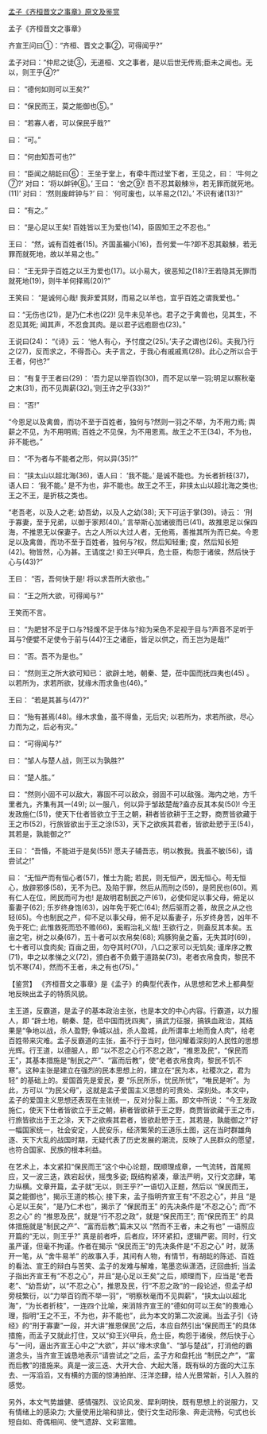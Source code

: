[孟子《齐桓晋文之事章》原文及鉴赏](https://www.vrrw.net/wx/10380.html)

孟子《齐桓晋文之事章》

齐宣王问曰①：“齐桓、晋文之事②，可得闻乎?”

孟子对曰：“仲尼之徒③，无道桓、文之事者，是以后世无传焉;臣未之闻也。无以，则王乎④?”

曰： “德何如则可以王矣?”

曰： “保民而王，莫之能御也⑤。”

曰： “若寡人者，可以保民乎哉?”

曰： “可。”

曰： “何由知吾可也?”

曰： “臣闻之胡龁曰⑥： 王坐于堂上，有牵牛而过堂下者，王见之，曰： ‘牛何之⑦?’ 对曰： ‘将以衅钟⑧。’ 王曰： ‘舍之⑨! 吾不忍其觳觫⑩，若无罪而就死地。(11)’ 对曰： ‘然则废衅钟与?’ 曰： ‘何可废也，以羊易之(12)。’ 不识有诸(13)?”

曰： “有之。”

曰： “是心足以王矣! 百姓皆以王为爱也(14)，臣固知王之不忍也。”

王曰： “然，诚有百姓者(15)。齐国虽褊小(16)，吾何爱一牛?即不忍其觳觫，若无罪而就死地，故以羊易之也。”

曰： “王无异于百姓之以王为爱也(17)。以小易大，彼恶知之(18)?王若隐其无罪而就死地(19)，则牛羊何择焉(20)?”

王笑曰： “是诚何心哉! 我非爱其财，而易之以羊也，宜乎百姓之谓我爱也。”

曰：“无伤也(21)，是乃仁术也(22)! 见牛未见羊也。君子之于禽兽也，见其生，不忍见其死; 闻其声，不忍食其肉。是以君子远庖厨也(23)。”

王说曰(24)： “《诗》云： ‘他人有心，予忖度之(25)。’夫子之谓也(26)。夫我乃行之(27)，反而求之，不得吾心。夫子言之，于我心有戚戚焉(28)。此心之所以合于王者，何也?”

曰： “有复于王者曰(29)： ‘吾力足以举百钧(30)，而不足以举一羽;明足以察秋毫之末(31)，而不见舆薪(32)。’则王许之乎(33)?”

曰： “否!”

“今恩足以及禽兽，而功不至于百姓者，独何与?然则一羽之不举，为不用力焉; 舆薪之不见，为不用明焉; 百姓之不见保，为不用恩焉。故王之不王(34)，不为也，非不能也。”

曰： “不为者与不能者之形，何以异(35)?”

曰： “挟太山以超北海(36)，语人曰： ‘我不能。’ 是诚不能也。为长者折枝(37)，语人曰： ‘我不能。’ 是不为也，非不能也。故王之不王，非挟太山以超北海之类也; 王之不王，是折枝之类也。

“老吾老，以及人之老; 幼吾幼，以及人之幼(38); 天下可运于掌(39)。诗云： ‘刑于寡妻，至于兄弟，以御于家邦(40)。’ 言举斯心加诸彼而已(41)。故推恩足以保四海，不推恩无以保妻子。古之人所以大过人者，无他焉，善推其所为而已矣。今恩足以及禽兽，而功不至于百姓者，独何与?权，然后知轻重; 度，然后知长短(42)。物皆然，心为甚。王请度之! 抑王兴甲兵，危士臣，构怨于诸侯，然后快于心与(43)?”

王曰： “否，吾何快于是! 将以求吾所大欲也。”

曰： “王之所大欲，可得闻与?”

王笑而不言。

曰： “为肥甘不足于口与?轻煖不足于体与?抑为采色不足视于目与?声音不足听于耳与?便嬖不足使令于前与(44)?王之诸臣，皆足以供之，而王岂为是哉!”

曰： “否。吾不为是也。”

曰： “然则王之所大欲可知已： 欲辟土地，朝秦、楚，莅中国而抚四夷也(45) 。以若所为，求若所欲，犹缘木而求鱼也(46)。”

王曰： “若是其甚与(47)?”

曰： “殆有甚焉(48)。缘木求鱼，虽不得鱼，无后灾; 以若所为，求若所欲，尽心力而为之，后必有灾。”

曰： “可得闻与?”

曰： “邹人与楚人战，则王以为孰胜?”

曰： “楚人胜。”

曰： “然则小固不可以敌大，寡固不可以敌众，弱固不可以敌强。海内之地，方千里者九，齐集有其一(49); 以一服八，何以异于邹敌楚哉?盍亦反其本矣(50)! 今王发政施仁(51)，使天下仕者皆欲立于王之朝，耕者皆欲耕于王之野，商贾皆欲藏于王之市(52)，行旅皆欲出于王之涂(53)，天下之欲疾其君者，皆欲赴愬于王(54)，其若是，孰能御之?”

王曰： “吾惛，不能进于是矣(55)! 愿夫子辅吾志，明以教我。我虽不敏(56)，请尝试之!”

曰： “无恒产而有恒心者(57)，惟士为能; 若民，则无恒产，因无恒心。苟无恒心，放辟邪侈(58)，无不为已。及陷于罪，然后从而刑之(59)，是罔民也(60)。焉有仁人在位，罔民而可为也! 是故明君制民之产(61)，必使仰足以事父母，俯足以畜妻子(62); 乐岁终身饱(63)，凶年免于死亡(64); 然后驱而之善，故民之从之也轻(65)。今也制民之产，仰不足以事父母，俯不足以畜妻子，乐岁终身苦，凶年不免于死亡; 此惟救死而恐不赡(66)，奚暇治礼义哉! 王欲行之，则盍反其本矣。五亩之宅，树之以桑(67)，五十者可以衣帛矣(68); 鸡豚狗彘之畜，无失其时(69)，七十者可以食肉矣; 百亩之田，勿夺其时(70)，八口之家可以无饥矣; 谨庠序之教(71)，申之以孝悌之义(72)，颁白者不负戴于道路矣(73)。老者衣帛食肉，黎民不饥不寒(74)，然而不王者，未之有也(75)。”



【鉴赏】 《齐桓晋文之事章》是《孟子》的典型代表作，从思想和艺术上都典型地反映出孟子的特质风貌。

主王道，反霸道，是孟子的基本政治主张，也是本文的中心内容。行霸道，以力服人，即 “辟土地，朝秦、楚，莅中国而抚四夷”，搞武力征服，搞铁血政治，其结果是“争地以战，杀人盈野; 争城以战，杀人盈城，此所谓率土地而食人肉”，给老百姓带来灾难。孟子反霸道的主张，虽不行于当时，但闪耀着深刻的人民性的思想光辉。行王道，以德服人，即 “以不忍之心行不忍之政”，“推恩及民”，“保民而王”，其基本措施是“制民之产”、“富而后教”，使“老者衣帛食肉，黎民不饥不寒”。这种主张是建立在强烈的民本思想上的，建立在“民为本，社稷次之，君为轻” 的基础上的。爱国首先是爱民，要 “乐民所乐，忧民所忧”，“唯民是听”。为此，方可以 “为民父母”，这就是孟子爱国主义思想的可贵处、深刻处。本文中，孟子的爱国主义思想还表现在主张统一，反对分裂上面。即文中所说： “今王发政施仁，使天下仕者皆欲立于王之朝，耕者皆欲耕于王之野，商贾皆欲藏于王之市，行旅皆欲出于王之涂，天下之欲疾其君者，皆欲赴愬于王，其若是，孰能御之?”好一幅国家统一，社会安定，人民安乐，经济繁荣的王道乐土图，这在当时群雄角逐、天下大乱的战国时期，无疑代表了历史发展的潮流，反映了人民群众的愿望，也符合国家、民族的根本利益。

在艺术上，本文紧扣“保民而王”这个中心论题，既顺理成章，一气流转，首尾照应，又一波三迭，跌宕起伏，摇曳多姿; 既结构紧凑，章法严明，又行文恣肆，笔力纵横。文章开篇，孟子就“无以，则王乎?”一语切入正题，然后以 “保民而王，莫之能御也”，揭示王道的核心; 接下来，孟子指明齐宣王有“不忍之心”，并且 “是心足以王矣”，“是乃仁术也”，揭示了 “保民而王” 的先决条件是“不忍之心”; 而“不忍之心” 的 “推恩及民”，就是“行不忍之政”，就是“保民而王”; 而“保民而王” 的具体措施就是“制民之产”、“富而后教”;篇末又以 “然而不王者，未之有也” 一语照应开篇的“无以，则王乎?” 真是前者呼，后者应，环环紧扣，逻辑严密。同时，行文虽严谨，但毫不拘谨。作者在揭示 “保民而王”的先决条件是“不忍之心” 时，就荡开一笔，从 “舍牛易羊” 的故事入手，其间有人物，有情节，有胡龁的陈述、百姓的看法、宣王的辩白与苦笑、孟子的发难与解难，笔墨恣纵潇洒，迂回曲折; 当孟子指出齐宣王有“不忍之心”，并且“是心足以王矣”之后，顺理而下，应当是“老吾老”、“幼吾幼”，以“不忍之心”，推恩及民，行“不忍之政”的一段论述，但孟子却旁枝繁衍，以“力举百钧而不举一羽”，“明察秋毫而不见舆薪”，“挟太山以超北海”，“为长者折枝”，一连四个比喻，来消除齐宣王的“德如何可以王矣”的畏难心理，指明“王之不王，不为也，非不能也”，此为本文的第二次波澜。当孟子引《诗经》的“刑于寡妻”一段，并大讲“推恩保民”之后，本应自然引出“保民而王”的具体措施，而孟子又就此打住，又以“抑王兴甲兵，危士臣，构怨于诸侯，然后快于心与”一问，逼出齐宣王心中之“大欲”，并以“缘木求鱼”、“邹与楚战”，打消他的霸道念头，当齐宣王诚恳地表示“请尝试之”之后，孟子方和盘托出 “制民之产”，“富而后教”的措施来。真是一波三迭、大开大合、大起大落，既有纵的方面的大江东去、一泻滔滔，又有横的方面的惊涛拍岸、汪洋恣肆，给人光景常新，引人入胜的感觉。

另外，本文气势雄健、感情强烈、议论风发、犀利明快，既有思想上的说服力，又有情绪上的感染力; 大量使用比喻和排比，使行文生动形象、奔走流畅，句式也长短自如、奇偶相间、使气遗辞、文彩富赡。

